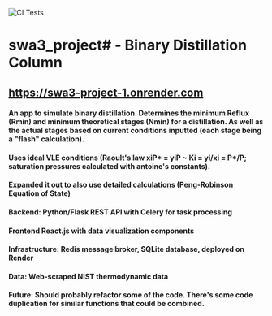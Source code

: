 ![CI Tests](https://github.com/lsiver/swa3_project/workflows/CI%20Tests/badge.svg)
# swa3_project# - Binary Distillation Column
## https://swa3-project-1.onrender.com
#### An app to simulate binary distillation. Determines the minimum Reflux (Rmin) and minimum theoretical stages (Nmin) for a distillation. As well as the actual stages based on current conditions inputted (each stage being a "flash" calculation). 
#### Uses ideal VLE conditions (Raoult's law xiP* = yiP ~ Ki = yi/xi = P*/P; saturation pressures calculated with antoine's constants).
#### Expanded it out to also use detailed calculations (Peng-Robinson Equation of State)
#### **Backend**: Python/Flask REST API with Celery for task processing
#### **Frontend** React.js with data visualization components
#### **Infrastructure**: Redis message broker, SQLite database, deployed on Render
#### **Data**: Web-scraped NIST thermodynamic data 
#### Future: Should probably refactor some of the code. There's some code duplication for similar functions that could be combined.